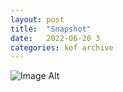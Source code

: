 ```yaml
---
layout:	post
title:	"Snapshot"
date:	2022-06-20 3
categories:	kof archive
---
```


![Image Alt](https://k0f.github.io/assets/2022-06-20-112117.jpg)